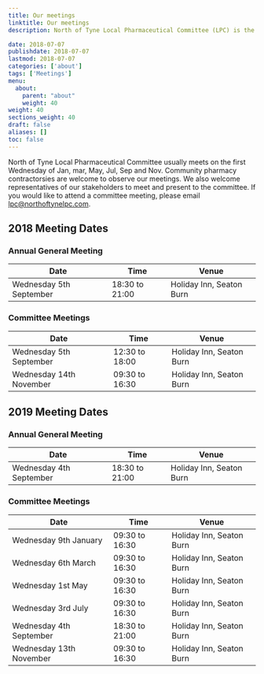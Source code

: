 ```yaml
---
title: Our meetings
linktitle: Our meetings
description: North of Tyne Local Pharmaceutical Committee (LPC) is the statutory organisation which represents all community pharmacies in Northumberland, Newcastle and North Tyneside.

date: 2018-07-07
publishdate: 2018-07-07
lastmod: 2018-07-07
categories: ['about']
tags: ['Meetings']
menu:
  about:
    parent: "about"
    weight: 40
weight: 40
sections_weight: 40
draft: false
aliases: []
toc: false
---
```


North of Tyne Local Pharmaceutical Committee usually meets on the first Wednesday of Jan, mar, May, Jul, Sep and Nov. 
Community pharmacy contractorsies are welcome to observe our meetings. 
We also welcome representatives of our stakeholders to meet and present to the committee. 
If you would like to attend a committee meeting, please email [lpc@northoftynelpc.com](mailto:lpc@northoftynelpc.com).  

## 2018 Meeting Dates

### Annual General Meeting

  <div class="overflow-auto">
    <table class="f6 w-100 mw8 center" cellspacing="0">
      <thead>
        <tr class="stripe-dark">
          <th class="fw6 tl pa3 bg-white">Date</th>
          <th class="fw6 tl pa3 bg-white">Time</th>
          <th class="fw6 tl pa3 bg-white">Venue</th>
        </tr>
      </thead>
      <tbody class="lh-copy">
        <tr class="stripe-dark">
          <td class="pa3">Wednesday 5th September</td>
          <td class="pa3">18:30 to 21:00</td>
          <td class="pa3">Holiday Inn, Seaton Burn</td>
        </tr>
      </tbody>
    </table>
  </div>

### Committee Meetings

  <div class="overflow-auto">
    <table class="f6 w-100 mw8 center" cellspacing="0">
      <thead>
        <tr class="stripe-dark">
          <th class="fw6 tl pa3 bg-white">Date</th>
          <th class="fw6 tl pa3 bg-white">Time</th>
          <th class="fw6 tl pa3 bg-white">Venue</th>
        </tr>
      </thead>
      <tbody class="lh-copy">
        <tr class="stripe-dark">
          <td class="pa3">Wednesday 5th September</td>
          <td class="pa3">12:30 to 18:00</td>
          <td class="pa3">Holiday Inn, Seaton Burn</td>
        </tr>
        <tr class="stripe-dark">
          <td class="pa3">Wednesday 14th November</td>
          <td class="pa3">09:30 to 16:30</td>
          <td class="pa3">Holiday Inn, Seaton Burn</td>
        </tr>
      </tbody>
    </table>
  </div>


## 2019 Meeting Dates

### Annual General Meeting

  <div class="overflow-auto">
    <table class="f6 w-100 mw8 center" cellspacing="0">
      <thead>
        <tr class="stripe-dark">
          <th class="fw6 tl pa3 bg-white">Date</th>
          <th class="fw6 tl pa3 bg-white">Time</th>
          <th class="fw6 tl pa3 bg-white">Venue</th>
        </tr>
      </thead>
      <tbody class="lh-copy">
        <tr class="stripe-dark">
          <td class="pa3">Wednesday 4th September</td>
          <td class="pa3">18:30 to 21:00</td>
          <td class="pa3">Holiday Inn, Seaton Burn</td>
        </tr>
      </tbody>
    </table>
  </div>

### Committee Meetings

  <div class="overflow-auto">
    <table class="f6 w-100 mw8 center" cellspacing="0">
      <thead>
        <tr class="stripe-dark">
          <th class="fw6 tl pa3 bg-white">Date</th>
          <th class="fw6 tl pa3 bg-white">Time</th>
          <th class="fw6 tl pa3 bg-white">Venue</th>
        </tr>
      </thead>
      <tbody class="lh-copy">
        <tr class="stripe-dark">
          <td class="pa3">Wednesday 9th January</td>
          <td class="pa3">09:30 to 16:30</td>
          <td class="pa3">Holiday Inn, Seaton Burn</td>
        </tr>
        <tr class="stripe-dark">
          <td class="pa3">Wednesday 6th March</td>
          <td class="pa3">09:30 to 16:30</td>
          <td class="pa3">Holiday Inn, Seaton Burn</td>
        </tr>
        <tr class="stripe-dark">
          <td class="pa3">Wednesday 1st May</td>
          <td class="pa3">09:30 to 16:30</td>
          <td class="pa3">Holiday Inn, Seaton Burn</td>
        </tr>
		<tr class="stripe-dark">
          <td class="pa3">Wednesday 3rd July</td>
          <td class="pa3">09:30 to 16:30</td>
          <td class="pa3">Holiday Inn, Seaton Burn</td>
        </tr>
        <tr class="stripe-dark">
          <td class="pa3">Wednesday 4th September</td>
          <td class="pa3">18:30 to 21:00</td>
          <td class="pa3">Holiday Inn, Seaton Burn</td>
        </tr>
        <tr class="stripe-dark">
          <td class="pa3">Wednesday 13th November</td>
          <td class="pa3">09:30 to 16:30</td>
          <td class="pa3">Holiday Inn, Seaton Burn</td>
        </tr>       
      </tbody>
    </table>
  </div>
